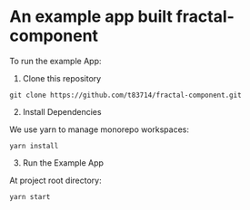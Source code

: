# An example app built fractal-component

To run the example App:

1. Clone this repository
```
git clone https://github.com/t83714/fractal-component.git
```

2. Install Dependencies

We use yarn to manage monorepo workspaces:

```
yarn install
```

3. Run the Example App

At project root directory:
```
yarn start
```